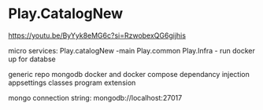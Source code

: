 # Play.CatalogNew

https://youtu.be/ByYyk8eMG6c?si=RzwobexQG6gijhis

micro services:
Play.catalogNew -main
Play.common
Play.Infra - run docker up for databse


generic repo
mongodb
docker and docker compose
dependancy injection
appsettings classes
program extension

mongo connection string:
mongodb://localhost:27017
